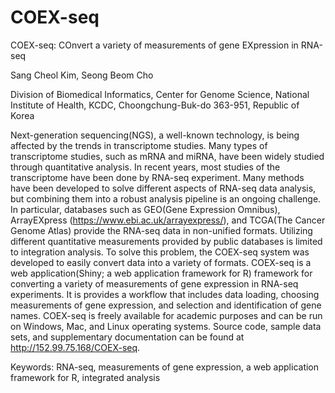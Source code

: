 # COEX-seq
COEX-seq: COnvert a variety of measurements of gene EXpression in RNA-seq

Sang Cheol Kim, Seong Beom Cho

Division of Biomedical Informatics, Center for Genome Science, National Institute of Health, KCDC, Choongchung-Buk-do 363-951, Republic of Korea

Next-generation sequencing(NGS), a well-known technology, is being affected by the trends in transcriptome studies. Many types of transcriptome studies, such as mRNA and miRNA, have been widely studied through quantitative analysis. In recent years, most studies of the transcriptome have been done by RNA-seq experiment. Many methods have been developed to solve different aspects of RNA-seq data analysis, but combining them into a robust analysis pipeline is an ongoing challenge. In particular, databases such as GEO(Gene Expression Omnibus), ArrayEXpress (https://www.ebi.ac.uk/arrayexpress/), and TCGA(The Cancer Genome Atlas)  provide the RNA-seq data in non-unified formats. Utilizing different quantitative measurements provided by public databases is limited to integration analysis. To solve this problem, the COEX-seq system was developed to easily convert data into a variety of formats. COEX-seq is a web application(Shiny; a web application framework for R) framework for converting a variety of measurements of gene expression in RNA-seq experiments. It is provides a workflow that includes data loading, choosing measurements of gene expression, and selection and identification of gene names. COEX-seq is freely available for academic purposes and can be run on Windows, Mac, and Linux operating systems. Source code, sample data sets, and supplementary documentation can be found at http://152.99.75.168/COEX-seq.

Keywords: RNA-seq, measurements of gene expression, a web application framework for R, integrated analysis

